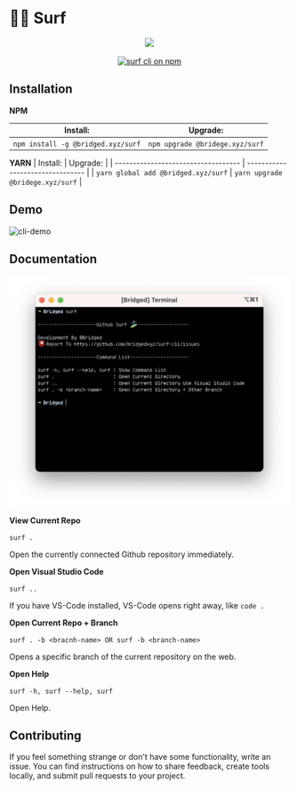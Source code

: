 # 🏄‍♂️ Surf

<p align="center">
    <image src="./branding/surf-cli-cover.png"/>
</p>
<p align="center">
  <a href="https://www.npmjs.com/package/@bridged.xyz/surf">
    <image alt="surf cli on npm" src="https://img.shields.io/badge/cli-latest-brightgreen"/>
  </a>
</p>

## Installation

**NPM**

| Install:                           | Upgrade:                        |
| ---------------------------------- | ------------------------------- |
| `npm install -g @bridged.xyz/surf` | `npm upgrade @bridege.xyz/surf` |

**YARN**
| Install: | Upgrade: |
| ----------------------------------- | -------------------------------- |
| `yarn global add @bridged.xyz/surf` | `yarn upgrade @bridege.xyz/surf` |

## Demo

![cli-demo](./branding/cli-demo.gif)

## Documentation

<img src="./branding/command-help.png" alt="command-help" style="zoom:50%;" />

**View Current Repo**

```shell
surf .
```

Open the currently connected Github repository immediately.

**Open Visual Studio Code**

```shell
surf ..
```

If you have VS-Code installed, VS-Code opens right away, like `code .`

**Open Current Repo + Branch**

```shell
surf . -b <bracnh-name> OR surf -b <branch-name>
```

Opens a specific branch of the current repository on the web.

**Open Help**

```shell
surf -h, surf --help, surf
```

Open Help.

## Contributing

If you feel something strange or don't have some functionality, write an issue. You can find instructions on how to share feedback, create tools locally, and submit pull requests to your project.
